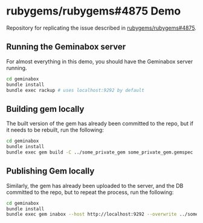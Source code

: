 # rubygems/rubygems#4875 Demo

Repository for replicating the issue described in [rubygems/rubygems#4875](https://github.com/rubygems/rubygems/issues/4875).

## Running the Geminabox server

For almost everything in this demo, you should have the Geminabox server running.

```sh
cd geminabox
bundle install
bundle exec rackup # uses localhost:9292 by default
```

## Building gem locally

The built version of the gem has already been committed to the repo, but if it needs to be rebuilt, run the following:

```sh
cd geminabox
bundle install
bundle exec gem build -C ../some_private_gem some_private_gem.gemspec
```

## Publishing Gem locally

Similarly, the gem has already been uploaded to the server, and the DB committed to the repo, but to repeat the process, run the following:

```sh
cd geminabox
bundle install
bundle exec gem inabox --host http://localhost:9292 --overwrite ../some_private_gem/some_private_gem-0.1.0.gem
```
